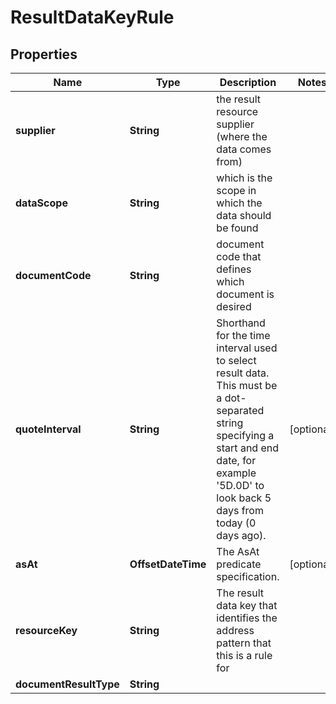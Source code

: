 

# ResultDataKeyRule


## Properties

Name | Type | Description | Notes
------------ | ------------- | ------------- | -------------
**supplier** | **String** | the result resource supplier (where the data comes from) | 
**dataScope** | **String** | which is the scope in which the data should be found | 
**documentCode** | **String** | document code that defines which document is desired | 
**quoteInterval** | **String** | Shorthand for the time interval used to select result data. This must be a dot-separated string              specifying a start and end date, for example &#39;5D.0D&#39; to look back 5 days from today (0 days ago). |  [optional]
**asAt** | **OffsetDateTime** | The AsAt predicate specification. |  [optional]
**resourceKey** | **String** | The result data key that identifies the address pattern that this is a rule for | 
**documentResultType** | **String** |  | 



